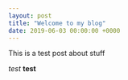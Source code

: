 ```yaml
---
layout: post
title: "Welcome to my blog"
date: 2019-06-03 00:00:00 +0000
---
```

This is a test post about stuff

*test*
**test**

